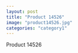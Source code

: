 ```yaml
---
layout: post
title: "Product 14526"
image: "product14526.jpg"
categories: "category1"
---
```

Product 14526
